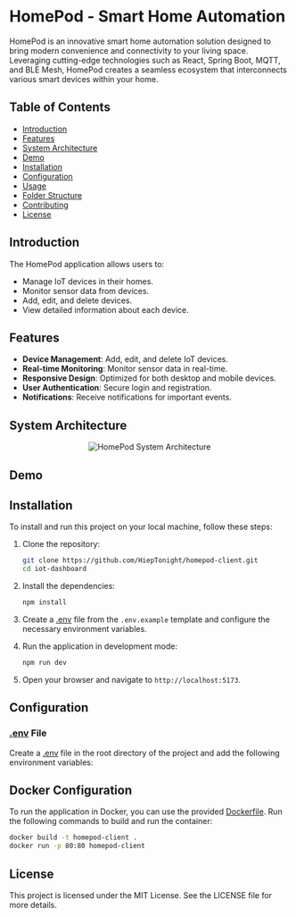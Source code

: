 # HomePod - Smart Home Automation

HomePod is an innovative smart home automation solution designed to bring modern convenience and connectivity to your living space. Leveraging cutting-edge technologies such as React, Spring Boot, MQTT, and BLE Mesh, HomePod creates a seamless ecosystem that interconnects various smart devices within your home.

## Table of Contents

- [Introduction](#introduction)
- [Features](#features)
- [System Architecture](#system-architecture)
- [Demo](#demo)
- [Installation](#installation)
- [Configuration](#configuration)
- [Usage](#usage)
- [Folder Structure](#folder-structure)
- [Contributing](#contributing)
- [License](#license)

## Introduction

The HomePod application allows users to:

- Manage IoT devices in their homes.
- Monitor sensor data from devices.
- Add, edit, and delete devices.
- View detailed information about each device.

## Features

- **Device Management**: Add, edit, and delete IoT devices.
- **Real-time Monitoring**: Monitor sensor data in real-time.
- **Responsive Design**: Optimized for both desktop and mobile devices.
- **User Authentication**: Secure login and registration.
- **Notifications**: Receive notifications for important events.

## System Architecture

<p align="center">
  <img src="public/homepod-system-architecture.png" alt="HomePod System Architecture">
</p>

## Demo

## Installation

To install and run this project on your local machine, follow these steps:

1. Clone the repository:

    ```sh
    git clone https://github.com/HiepTonight/homepod-client.git
    cd iot-dashboard
    ```

2. Install the dependencies:

    ```sh
    npm install
    ```

3. Create a [.env](http://_vscodecontentref_/1) file from the `.env.example` template and configure the necessary environment variables.

4. Run the application in development mode:

    ```sh
    npm run dev
    ```

5. Open your browser and navigate to `http://localhost:5173`.

## Configuration

### [.env](http://_vscodecontentref_/2) File

Create a [.env](http://_vscodecontentref_/3) file in the root directory of the project and add the following environment variables:


## Docker Configuration

To run the application in Docker, you can use the provided [Dockerfile](http://_vscodecontentref_/4). Run the following commands to build and run the container:

```sh
docker build -t homepod-client .
docker run -p 80:80 homepod-client
```

## License
This project is licensed under the MIT License. See the LICENSE file for more details.
